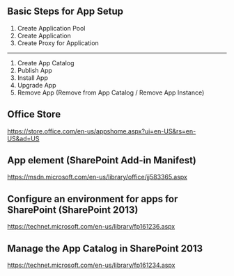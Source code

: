 ## Basic Steps for App Setup

1. Create Application Pool
2. Create Application
3. Create Proxy for Application

-------------------------------

1. Create App Catalog
2. Publish App
3. Install App
4. Upgrade App
5. Remove App (Remove from App Catalog / Remove App Instance)

## Office Store

https://store.office.com/en-us/appshome.aspx?ui=en-US&rs=en-US&ad=US

## App element (SharePoint Add-in Manifest)

https://msdn.microsoft.com/en-us/library/office/jj583365.aspx

## Configure an environment for apps for SharePoint (SharePoint 2013)

https://technet.microsoft.com/en-us/library/fp161236.aspx

## Manage the App Catalog in SharePoint 2013

https://technet.microsoft.com/en-us/library/fp161234.aspx














